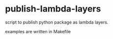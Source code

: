# publish-lambda-layers
script to publish python package as lambda layers.

examples are written in Makefile

